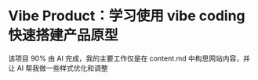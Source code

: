 # Vibe Product：学习使用 vibe coding 快速搭建产品原型
该项目 90% 由 AI 完成，我的主要工作仅是在 content.md 中构思网站内容，并让 AI 帮我做一些样式优化和调整
